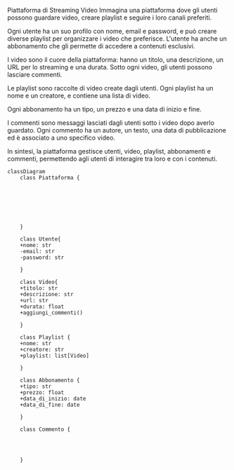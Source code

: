 Piattaforma di Streaming Video
Immagina una piattaforma dove gli utenti possono guardare video, creare playlist e seguire i loro canali preferiti.

Ogni utente ha un suo profilo con nome, email e password, e può creare diverse playlist per organizzare i video che preferisce. L'utente ha anche un abbonamento che gli permette di accedere a contenuti esclusivi.

I video sono il cuore della piattaforma: hanno un titolo, una descrizione, un URL per lo streaming e una durata. Sotto ogni video, gli utenti possono lasciare commenti.

Le playlist sono raccolte di video create dagli utenti. Ogni playlist ha un nome e un creatore, e contiene una lista di video.

Ogni abbonamento ha un tipo, un prezzo e una data di inizio e fine.

I commenti sono messaggi lasciati dagli utenti sotto i video dopo averlo guardato. Ogni commento ha un autore, un testo, una data di pubblicazione ed è associato a uno specifico video.

In sintesi, la piattaforma gestisce utenti, video, playlist, abbonamenti e commenti, permettendo agli utenti di interagire tra loro e con i contenuti.

```mermaid
classDiagram
    class Piattaforma {
    
    
    
    
    
    
    
    }

    class Utente{
    +nome: str
    -email: str
    -password: str

    }

    class Video{
    +titolo: str
    +descrizione: str
    +url: str
    +durata: float
    +aggiungi_commenti()
    
    }

    class Playlist {
    +nome: str
    +creatore: str
    +playlist: list[Video]
    
    }

    class Abbonamento {
    +tipo: str
    +prezzo: float
    +data_di_inizio: date
    +data_di_fine: date
    
    }

    class Commento {
    
    
    
    
    }



